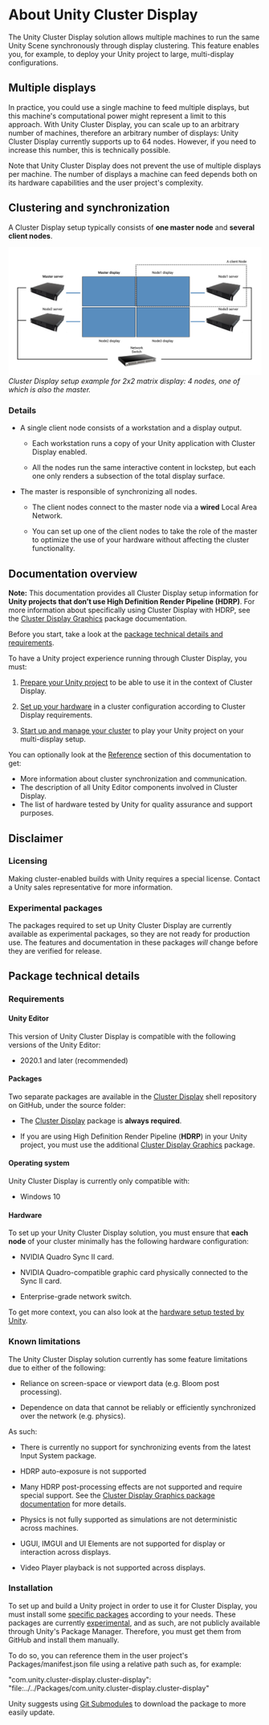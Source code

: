# About Unity Cluster Display

The Unity Cluster Display solution allows multiple machines to run the same Unity Scene synchronously through display clustering. This feature enables you, for example, to deploy your Unity project to large, multi-display configurations.

## Multiple displays

In practice, you could use a single machine to feed multiple displays, but this machine's computational power might represent a limit to this approach. With Unity Cluster Display, you can scale up to an arbitrary number of machines, therefore an arbitrary number of displays: Unity Cluster Display currently supports up to 64 nodes. However, if you need to increase this number, this is technically possible.

Note that Unity Cluster Display does not prevent the use of multiple displays per machine. The number of displays a machine can feed depends both on its hardware capabilities and the user project's complexity.

## Clustering and synchronization

A Cluster Display setup typically consists of **one master node** and **several client nodes**.

![](images/cluster-display-setup-example.png)
<br />*Cluster Display setup example for 2x2 matrix display: 4 nodes, one of which is also the master.*

### Details

-   A single client node consists of a workstation and a display output.

    -   Each workstation runs a copy of your Unity application with Cluster Display enabled.

    -   All the nodes run the same interactive content in lockstep, but each one only renders a subsection of the total display surface.

-   The master is responsible of synchronizing all nodes.

    -   The client nodes connect to the master node via a **wired** Local Area Network.

    -   You can set up one of the client nodes to take the role of the master to optimize the use of your hardware without affecting the cluster functionality.

## Documentation overview

**Note:** This documentation provides all Cluster Display setup information for **Unity projects that don’t use High Definition Render Pipeline (HDRP)**. For more information about specifically using Cluster Display with HDRP, see the [Cluster Display Graphics](https://github.com/Unity-Technologies/ClusterDisplay/blob/dev/source/com.unity.cluster-display.graphics/Documentation~/index.md) package documentation.

Before you start, take a look at the [package technical details and requirements](#package-technical-details).

To have a Unity project experience running through Cluster Display, you must:

1.  [Prepare your Unity project](project-setup.md) to be able to use it in the context of Cluster Display.

2.  [Set up your hardware](hardware-setup.md) in a cluster configuration according to Cluster Display requirements.

3.  [Start up and manage your cluster](cluster-operation.md) to play your Unity project on your multi-display setup.

You can optionally look at the [Reference](reference.md) section of this documentation to get:
-   More information about cluster synchronization and communication.
-   The description of all Unity Editor components involved in Cluster Display.
-   The list of hardware tested by Unity for quality assurance and support purposes.

## Disclaimer

### Licensing

Making cluster-enabled builds with Unity requires a special license. Contact a Unity sales representative for more information.

### Experimental packages

The packages required to set up Unity Cluster Display are currently available as experimental packages, so they are not ready for production use. The features and documentation in these packages *will* change before they are verified for release.

## Package technical details

### Requirements

#### Unity Editor

This version of Unity Cluster Display is compatible with the following versions of the Unity Editor:

-   2020.1 and later (recommended)

#### Packages

Two separate packages are available in the [Cluster Display](https://github.com/Unity-Technologies/ClusterDisplay) shell repository on GitHub, under the source folder:

-   The [Cluster Display](https://github.com/Unity-Technologies/ClusterDisplay/tree/stable/source/com.unity.cluster-display) package is **always required**.

-   If you are using High Definition Render Pipeline (**HDRP**) in your Unity project, you must use the additional [Cluster Display Graphics](https://github.com/Unity-Technologies/ClusterDisplay/tree/stable/source/com.unity.cluster-display.graphics) package.

#### Operating system

Unity Cluster Display is currently only compatible with:

-   Windows 10

#### Hardware

To set up your Unity Cluster Display solution, you must ensure that **each node** of your cluster minimally has the following hardware configuration:

-   NVIDIA Quadro Sync II card.

-   NVIDIA Quadro-compatible graphic card physically connected to the Sync II card.

-   Enterprise-grade network switch.

To get more context, you can also look at the [hardware setup tested by Unity](reference.md#tested-hardware).

### Known limitations

The Unity Cluster Display solution currently has some feature limitations due to either of the following:

-   Reliance on screen-space or viewport data (e.g. Bloom post processing).

-   Dependence on data that cannot be reliably or efficiently synchronized over the network (e.g. physics).

As such:

-   There is currently no support for synchronizing events from the latest Input System package.

-   HDRP auto-exposure is not supported

-   Many HDRP post-processing effects are not supported and require special support. See the [Cluster Display Graphics package documentation](https://github.com/Unity-Technologies/com.unity.cluster-display.graphics/blob/develop/Documentation~/index.md) for more details.

-   Physics is not fully supported as simulations are not deterministic across machines.

-   UGUI, IMGUI and UI Elements are not supported for display or interaction across displays.

-   Video Player playback is not supported across displays.

### Installation

To set up and build a Unity project in order to use it for Cluster Display, you must install some [specific packages](#packages) according to your needs. These packages are currently [experimental](#experimental-packages), and as such, are not publicly available through Unity's Package Manager. Therefore, you must get them from GitHub and install them manually.

To do so, you can reference them in the user project's Packages/manifest.json file using a relative path such as, for example:

"com.unity.cluster-display.cluster-display": "file:../../Packages/com.unity.cluster-display.cluster-display"

Unity suggests using [Git Submodules](https://git-scm.com/book/en/v2/Git-Tools-Submodules) to download the package to more easily update.
